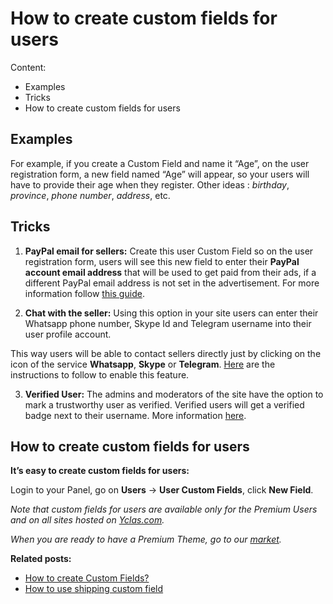 # How to create custom fields for users
Content:
-   Examples
-   Tricks
-   How to create custom fields for users


## Examples

For example, if you create a Custom Field and name it “Age”, on the user registration form, a new field named “Age” will appear, so your users will have to provide their age when they register.
Other ideas :  _birthday_,  _province_,  _phone number_,  _address_,  etc.

## Tricks

1. **PayPal email for sellers:**  Create this user Custom Field so on the user registration form, users will see this new field to enter their  **PayPal account email address**  that will be used to get paid from their ads, if a different PayPal email address is not set in the advertisement. For more information follow  [this guide](Custom-fields-PayPal-email-for-users.md).
    
2. **Chat with the seller:**  Using this option in your site users can enter their Whatsapp phone number, Skype Id and Telegram username into their user profile account. 

This way users will be able to contact sellers directly just by clicking on the icon of the service  **Whatsapp**,  **Skype**  or  **Telegram**.  [Here](Users-chat-with-sellers.md)  are the instructions to follow to enable this feature.
    
3.  **Verified User:**  The admins and moderators of the site have the option to mark a trustworthy user as verified. Verified users will get a verified badge next to their username. More information  [here](Users-verified-user.md).
    

## How to create custom fields for users

**It’s easy to create custom fields for users:**

Login to your Panel, go on  **Users**  ->  **User Custom Fields**, click  **New Field**.


*Note that custom fields for users are available only for the Premium Users and on all sites hosted on  [Yclas.com](https://yclas.com/).* 


*When you are ready to have a Premium Theme, go to our  [market](https://selfhosted.yclas.com/).*


  
**Related posts:**

-   [How to create Custom Fields?](Custom-fields-create-custom-fields.md)
-   [How to use shipping custom field](Custom-fields-how-to-use-shipping-custom-field.md)

